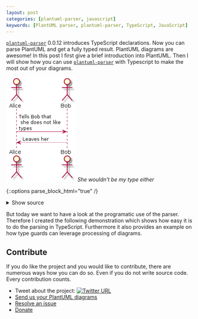 ```yaml
---
layout: post
categories: [plantuml-parser, javascript]
keywords: [PlantUML parser, plantuml-parser, TypeScript, JavaScript]
---
```

[`plantuml-parser`][plantuml-parser] 0.0.12 introduces TypeScript declarations.
Now you can parse PlantUML and get a fully typed result. PlantUML diagrams are awesome!
In this post I first give a brief introduction into PlantUML. Then I
will show how you can use [`plantuml-parser`][plantuml-parser] with Typescript
to make the most out of your diagrams.

![Bob leaves Alice](/static/posts/plantuml-parser/bob-leaves-alice.png)
*She wouldn't be my type either*

{::options parse_block_html="true" /}
<details>
  <summary markdown="span" class="center">Show source</summary>
```
@startuml
actor Alice
actor Bob

Alice -> Bob: Tells Bob that\n she does not like\ntypes
Bob --> Alice: Leaves her
@enduml
```
</details>
{::options parse_block_html="true" /}
<details>
  <summary markdown="span" class="center">Show parser result</summary>
```
[
  {
    "elements": [
      {
        "left": "Alice",
        "right": "Bob",
        "leftType": "Unknown",
        "rightType": "Unknown",
        "leftArrowHead": "",
        "rightArrowHead": ">",
        "leftArrowBody": "-",
        "rightArrowBody": "-",
        "leftCardinality": "",
        "rightCardinality": "",
        "label": "Tells Bob that\\n she does not like\\ntypes",
        "hidden": false
      },
      {
        "left": "Bob",
        "right": "Alice",
        "leftType": "Unknown",
        "rightType": "Unknown",
        "leftArrowHead": "",
        "rightArrowHead": ">",
        "leftArrowBody": "-",
        "rightArrowBody": "-",
        "leftCardinality": "",
        "rightCardinality": "",
        "label": "Leaves her",
        "hidden": false
      }
    ]
  }
]
```
</details>

## Table of Contents
{:.no_toc}

* entries
{:toc}

## What is PlantUML?

> PlantUML is an open-source tool allowing users to create UML diagrams from a plain text language. The language of PlantUML is an example of a Domain-specific language. It uses Graphviz software to lay out its diagrams.
>
> -- Source: [wikipedia/PlantUML](https://en.wikipedia.org/wiki/PlantUML)

I use PlantUML daily. A textual description of design diagrams alongside the
source code is my definition of a living document. Belive me if design changes
can be documented with a few simple modifications to a text file, your devs
will start doing it. This will make your documentation evolve together with
the code. Bring version control into the mix and pull requests suddenly become
self-documenting. Switching to Graphviz documentation means no longer spending
hours layouting documents. Time better spent doing actual design work.

With PlantUML you can document without proprietary file mongering software or
an overpriced vector graphic editor. If you now ask yourself what all that fuzz
is about, because you create your design documents in PowerPoint and you are
happy with it - You should probably ask yourself when things started to go wrong
in you life.

![Learn PlantUML](/static/posts/plantuml-parser/learn-plantuml.png)
*You will find another Alice*

{::options parse_block_html="true" /}
<details>
  <summary markdown="span" class="center">Show source</summary>
```
@startuml
(*) --> If "Do you know PlantUML?" then
  --> [No] "Learn PlantUML"
  If "" then
    --> [I don't\nhave time] "Leave Alice"
    --> "Learn PlantUML"
  else
    --> [Ok] "Good"
  EndIf
else
--> [Yes] "Good"
EndIf
--> "Parse it"
@enduml
```
</details>

You are now completely convinced and/or you already created a lot of documentation
in PlantUML. Good. But at some point you might like to get even more from that the
language. So why not start parsing it?

## Parsing PlantUML with TypeScript

Parsing the syntax to something machine-processable is easy with the command line
[`plantuml-parser`][plantuml-parser].

{::options parse_block_html="true" /}

<details>
  <summary markdown="span" class="center">Show example</summary>

```shell
$ npm install -g plantuml-parser
$ plantuml-parser <<EOF
> @startuml
> package "Wonderful world without Alice" {
>   file Doc
>   file JSON
>   interface PlantUML
>   component "plantuml-parser" as pp
>
>   Doc -right- PlantUML
>   PlantUML ..> pp
>   pp -left-> JSON
> }
> @enduml
> EOF
[
  {
    "elements": [
      {
        "name": "Wonderful world without Alice",
        "title": "Wonderful world without Alice",
        "type": "package",
        "elements": [
          {
            "name": "PlantUML",
            "title": "PlantUML",
            "members": []
          },
          {
            "name": "pp",
            "title": "plantuml-parser"
          },
          {
            "left": "Doc",
            "right": "PlantUML",
            "leftType": "Unknown",
            "rightType": "Unknown",
            "leftArrowHead": "",
            "rightArrowHead": "",
            "leftArrowBody": "-",
            "rightArrowBody": "-",
            "leftCardinality": "",
            "rightCardinality": "",
            "label": "",
            "hidden": false
          },
          {
            "left": "PlantUML",
            "right": "pp",
            "leftType": "Unknown",
            "rightType": "Unknown",
            "leftArrowHead": "",
            "rightArrowHead": ">",
            "leftArrowBody": ".",
            "rightArrowBody": ".",
            "leftCardinality": "",
            "rightCardinality": "",
            "label": "",
            "hidden": false
          },
          {
            "left": "pp",
            "right": "JSON",
            "leftType": "Unknown",
            "rightType": "Unknown",
            "leftArrowHead": "",
            "rightArrowHead": ">",
            "leftArrowBody": "-",
            "rightArrowBody": "-",
            "leftCardinality": "",
            "rightCardinality": "",
            "label": "",
            "hidden": false
          }
        ]
      }
    ]
  }
]
```
</details>

But today we want to have a look at the programatic use of the parser. Therefore
I created the following demonstration which shows how easy it is to do the parsing
in TypeScript. Furthermore it also provides an example on how type guards can
leverage processing of diagrams.

<div class="center">
  <script id="asciicast-8FC3oAI3PCtGdljCISvWVo0o8" src="https://asciinema.org/a/8FC3oAI3PCtGdljCISvWVo0o8.js" async></script>
</div>

## Contribute

If you do like the project and you would like to contribute, there are numerous
ways how you can do so. Even if you do not write source code. Every contribution
counts.

* Tweet about the project: [![Twitter URL](https://img.shields.io/twitter/url?label=%23PlantUMLParser&url=https%3A%2F%2Fgithub.com%2FEnteee%2Fplantuml-parser)](https://twitter.com/intent/tweet?text=Parse%20PlantUML%20with%20JavaScript%20or%20TypeScript%20%F0%9F%9A%80&hashtags=PlantUMLParser,JavaScript,TypeScript&url=https%3A%2F%2Fgithub.com%2FEnteee%2Fplantuml-parser)
* [Send us your PlantUML diagrams](https://github.com/Enteee/plantuml-parser/issues/new/choose)
* [Resolve an issue](https://github.com/Enteee/plantuml-parser/issues)
* [Donate](https://github.com/sponsors/Enteee)

[plantuml-parser]:https://github.com/Enteee/plantuml-parser
